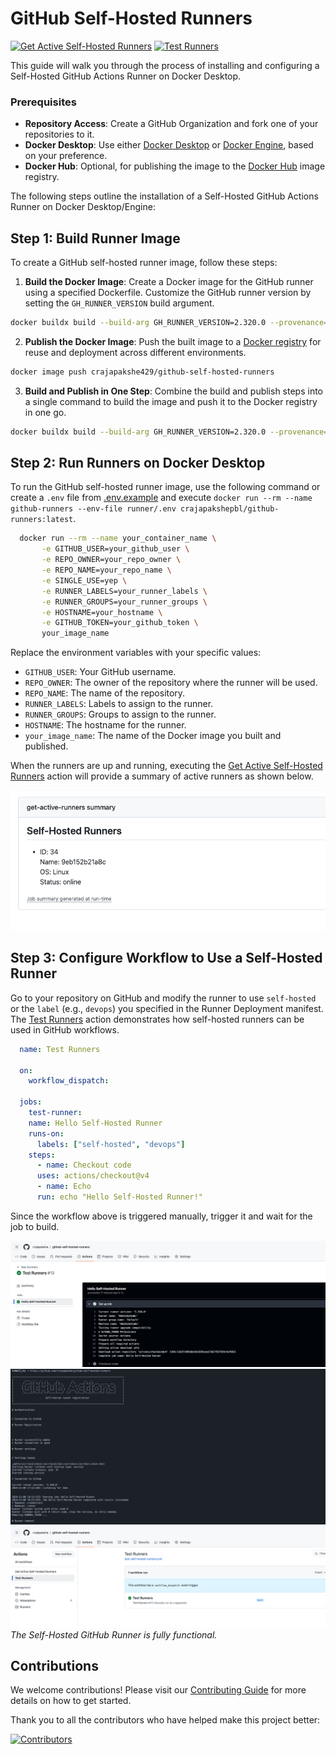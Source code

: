 # GitHub Self-Hosted Runners

[![Get Active Self-Hosted Runners](https://github.com/crajapakshe/github-self-hosted-runners/actions/workflows/get-active-self-hosted-runners.yml/badge.svg)](https://github.com/crajapakshe/github-self-hosted-runners/actions/workflows/get-active-self-hosted-runners.yml) [![Test Runners](https://github.com/crajapakshe/github-self-hosted-runners/actions/workflows/test-self-hosted-runners.yml/badge.svg)](https://github.com/crajapakshe/github-self-hosted-runners/actions/workflows/test-self-hosted-runners.yml)

This guide will walk you through the process of installing and configuring a Self-Hosted GitHub Actions Runner on Docker Desktop.

### Prerequisites
- **Repository Access**: Create a GitHub Organization and fork one of your repositories to it.
- **Docker Desktop**: Use either [Docker Desktop](https://docs.docker.com/desktop/) or [Docker Engine](https://docs.docker.com/engine/), based on your preference.
- **Docker Hub**: Optional, for publishing the image to the [Docker Hub](https://hub.docker.com/r/crajapakshe429/github-self-hosted-runners) image registry.

The following steps outline the installation of a Self-Hosted GitHub Actions Runner on Docker Desktop/Engine:

## Step 1: Build Runner Image
To create a GitHub self-hosted runner image, follow these steps:

1. **Build the Docker Image**: Create a Docker image for the GitHub runner using a specified Dockerfile. Customize the GitHub runner version by setting the `GH_RUNNER_VERSION` build argument.
  ```bash
  docker buildx build --build-arg GH_RUNNER_VERSION=2.320.0 --provenance=true --sbom=true -t crajapakshe429/github-self-hosted-runners -f runner/runner-devops.Dockerfile ./runner/
  ```

2. **Publish the Docker Image**: Push the built image to a [Docker registry](https://hub.docker.com/r/crajapakshe429/github-self-hosted-runners) for reuse and deployment across different environments.
  ```bash
  docker image push crajapakshe429/github-self-hosted-runners
  ```

3. **Build and Publish in One Step**: Combine the build and publish steps into a single command to build the image and push it to the Docker registry in one go.
  ```bash
  docker buildx build --build-arg GH_RUNNER_VERSION=2.320.0 --provenance=true --sbom=true -t crajapakshe429/github-self-hosted-runners -f runner/runner-devops.Dockerfile --push ./runner/
  ```

## Step 2: Run Runners on Docker Desktop

To run the GitHub self-hosted runner image, use the following command or create a `.env` file from [.env.example](./runner/.env.example) and execute `docker run --rm --name github-runners --env-file runner/.env crajapakshepbl/github-runners:latest`.

```bash
  docker run --rm --name your_container_name \
       -e GITHUB_USER=your_github_user \
       -e REPO_OWNER=your_repo_owner \
       -e REPO_NAME=your_repo_name \
       -e SINGLE_USE=yep \
       -e RUNNER_LABELS=your_runner_labels \
       -e RUNNER_GROUPS=your_runner_groups \
       -e HOSTNAME=your_hostname \
       -e GITHUB_TOKEN=your_github_token \
       your_image_name
```

Replace the environment variables with your specific values:

- `GITHUB_USER`: Your GitHub username.
- `REPO_OWNER`: The owner of the repository where the runner will be used.
- `REPO_NAME`: The name of the repository.
- `RUNNER_LABELS`: Labels to assign to the runner.
- `RUNNER_GROUPS`: Groups to assign to the runner.
- `HOSTNAME`: The hostname for the runner.
- `your_image_name`: The name of the Docker image you built and published.

When the runners are up and running, executing the [Get Active Self-Hosted Runners](https://github.com/crajapakshe/github-self-hosted-runners/actions/workflows/get-active-self-hosted-runners.yml) action will provide a summary of active runners as shown below.

![get active runners](./images/get_active_runners_summary.png)

## Step 3: Configure Workflow to Use a Self-Hosted Runner
Go to your repository on GitHub and modify the runner to use `self-hosted` or the `label` (e.g., `devops`) you specified in the Runner Deployment manifest. The [Test Runners](https://github.com/crajapakshe/github-self-hosted-runners/actions/workflows/test-self-hosted-runners.yml) action demonstrates how self-hosted runners can be used in GitHub workflows.

```yml
  name: Test Runners

  on:
    workflow_dispatch:

  jobs:
    test-runner:
    name: Hello Self-Hosted Runner
    runs-on: 
      labels: ["self-hosted", "devops"]
    steps:
      - name: Checkout code
      uses: actions/checkout@v4
      - name: Echo
      run: echo "Hello Self-Hosted Runner!"
```

Since the workflow above is triggered manually, trigger it and wait for the job to build.

![runner info](./images/runner_info.png)
![pod logs](./images/pod_logs.png)
![completed job](./images/completed_job.png)
_The Self-Hosted GitHub Runner is fully functional._

## Contributions
We welcome contributions! Please visit our [Contributing Guide](https://github.com/crajapakshe/github-self-hosted-runners/blob/main/CONTRIBUTING.md) for more details on how to get started.

Thank you to all the contributors who have helped make this project better:

[![Contributors](https://contrib.rocks/image?repo=crajapakshe/github-self-hosted-runners)](https://github.com/crajapakshe/github-self-hosted-runners/graphs/contributors)

